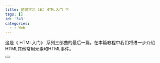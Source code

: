 ```yaml
---
title: 前端学习（五）HTML入门 下
tags: []
id: '343'
categories:
  - - Web
---
```


这是《 HTML入门》 系列三部曲的最后一篇，在本篇教程中我们将进一步介绍HTML其他常用元素和HTML事件。

<canvas>

<button>